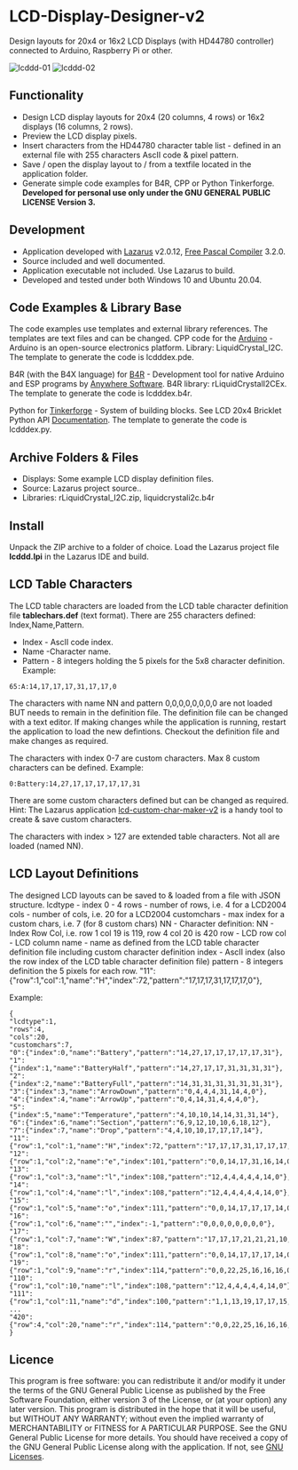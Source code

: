# LCD-Display-Designer-v2
Design layouts for 20x4 or 16x2 LCD Displays (with HD44780 controller) connected to Arduino, Raspberry Pi or other.

![lcddd-01](https://user-images.githubusercontent.com/47274144/116362726-a8c7cf00-a802-11eb-87ab-3deb46249740.png)
![lcddd-02](https://user-images.githubusercontent.com/47274144/116362727-a9606580-a802-11eb-9bf3-e4b679505d8e.png)

## Functionality
* Design LCD display layouts for 20x4 (20 columns, 4 rows) or 16x2 displays (16 columns, 2 rows).
* Preview the LCD display pixels.
* Insert characters from the HD44780 character table list - defined in an external file with 255 characters AscII code & pixel pattern.
* Save / open the display layout to / from a textfile located in the application folder.
* Generate simple code examples for B4R, CPP or Python Tinkerforge.
**Developed for personal use only under the GNU GENERAL PUBLIC LICENSE Version 3.**

## Development
* Application developed with [Lazarus](https://www.lazarus-ide.org/) v2.0.12, [Free Pascal Compiler](https://www.freepascal.org/) 3.2.0.
* Source included and well documented.
* Application executable not included. Use Lazarus to build.
* Developed and tested under both Windows 10 and Ubuntu 20.04.

## Code Examples & Library Base
The code examples use templates and external library references.
The templates are text files and can be changed.
CPP code for the [Arduino](https://www.arduino.cc/) - Arduino is an open-source electronics platform.
Library: LiquidCrystal_I2C.
The template to generate the code is lcdddex.pde.

B4R (with the B4X language) for [B4R](https://www.b4x.com/b4r.html) - Development tool for native Arduino and ESP programs by [Anywhere Software](https://www.b4x.com).
B4R library: rLiquidCrystalI2CEx. 
The template to generate the code is lcdddex.b4r.

Python for [Tinkerforge](https://www.tinkerforge.com/en) - System of building blocks.
See LCD 20x4 Bricklet Python API [Documentation](https://www.tinkerforge.com/en/doc/Software/Bricklets/LCD20x4_Bricklet_Python.html#lcd-20x4-bricklet-python-api).
The template to generate the code is lcdddex.py.

## Archive Folders & Files
* Displays: Some example LCD display definition files.
* Source: Lazarus project source..
* Libraries: rLiquidCrystal_I2C.zip, liquidcrystali2c.b4r

## Install
Unpack the ZIP archive to a folder of choice.
Load the Lazarus project file **lcddd.lpi** in the Lazarus IDE and build.

## LCD Table Characters
The LCD table characters are loaded from the LCD table character definition file **tablechars.def** (text format).
There are 255 characters defined: Index,Name,Pattern.
* Index - AscII code index. 
* Name -Character name.
* Pattern - 8 integers holding the 5 pixels for the 5x8 character definition.
Example:
```
65:A:14,17,17,17,31,17,17,0
```
The characters with name NN and pattern 0,0,0,0,0,0,0,0 are not loaded BUT needs to remain in the definition file.
The definition file can be changed with a text editor.
If making changes while the application is running, restart the application to load the new defintions.
Checkout the definition file and make changes as required.

The characters with index 0-7 are custom characters. Max 8 custom characters can be defined.
Example:
```
0:Battery:14,27,17,17,17,17,17,31
```

There are some custom characters defined but can be changed as required.
Hint: The Lazarus application [lcd-custom-char-maker-v2](http://...) is a handy tool to create & save custom characters.

The characters with index > 127 are extended table characters. Not all are loaded (named NN).

## LCD Layout Definitions
The designed LCD layouts can be saved to & loaded from a file with JSON structure.
lcdtype - index 0 - 4
rows - number of rows, i.e. 4 for a LCD2004
cols - number of cols, i.e. 20 for a LCD2004
customchars - max index for a custom chars, i.e. 7 (for 8 custom chars)
NN - Character definition:
NN - Index Row Col, i.e. row 1 col 19 is 119, row 4 col 20 is 420
row - LCD row 
col - LCD column
name - name as defined from the LCD table character definition file including custom character definition
index - AscII index (also the row index of the LCD table character definition file)
pattern - 8 integers definition the 5 pixels for each row.
"11":{"row":1,"col":1,"name":"H","index":72,"pattern":"17,17,17,31,17,17,17,0"},

Example:
```
{
"lcdtype":1,
"rows":4,
"cols":20,
"customchars":7,
"0":{"index":0,"name":"Battery","pattern":"14,27,17,17,17,17,17,31"},
"1":{"index":1,"name":"BatteryHalf","pattern":"14,27,17,17,31,31,31,31"},
"2":{"index":2,"name":"BatteryFull","pattern":"14,31,31,31,31,31,31,31"},
"3":{"index":3,"name":"ArrowDown","pattern":"0,4,4,4,31,14,4,0"},
"4":{"index":4,"name":"ArrowUp","pattern":"0,4,14,31,4,4,4,0"},
"5":{"index":5,"name":"Temperature","pattern":"4,10,10,14,14,31,31,14"},
"6":{"index":6,"name":"Section","pattern":"6,9,12,10,10,6,18,12"},
"7":{"index":7,"name":"Drop","pattern":"4,4,10,10,17,17,17,14"},
"11":{"row":1,"col":1,"name":"H","index":72,"pattern":"17,17,17,31,17,17,17,0"},
"12":{"row":1,"col":2,"name":"e","index":101,"pattern":"0,0,14,17,31,16,14,0"},
"13":{"row":1,"col":3,"name":"l","index":108,"pattern":"12,4,4,4,4,4,14,0"},
"14":{"row":1,"col":4,"name":"l","index":108,"pattern":"12,4,4,4,4,4,14,0"},
"15":{"row":1,"col":5,"name":"o","index":111,"pattern":"0,0,14,17,17,17,14,0"},
"16":{"row":1,"col":6,"name":"","index":-1,"pattern":"0,0,0,0,0,0,0,0"},
"17":{"row":1,"col":7,"name":"W","index":87,"pattern":"17,17,17,21,21,21,10,0"},
"18":{"row":1,"col":8,"name":"o","index":111,"pattern":"0,0,14,17,17,17,14,0"},
"19":{"row":1,"col":9,"name":"r","index":114,"pattern":"0,0,22,25,16,16,16,0"},
"110":{"row":1,"col":10,"name":"l","index":108,"pattern":"12,4,4,4,4,4,14,0"},
"111":{"row":1,"col":11,"name":"d","index":100,"pattern":"1,1,13,19,17,17,15,0"},
...
"420":{"row":4,"col":20,"name":"r","index":114,"pattern":"0,0,22,25,16,16,16,0"}
}
```

## Licence
This program is free software: you can redistribute it and/or modify it under the terms of the GNU General Public License as published by 
the Free Software Foundation, either version 3 of the License, or (at your option) any later version.
This program is distributed in the hope that it will be useful, but WITHOUT ANY WARRANTY; without even the implied warranty of
MERCHANTABILITY or FITNESS for A PARTICULAR PURPOSE.  See the GNU General Public License for more details.
You should have received a copy of the GNU General Public License along with the application.
If not, see [GNU Licenses](http://www.gnu.org/licenses/).
